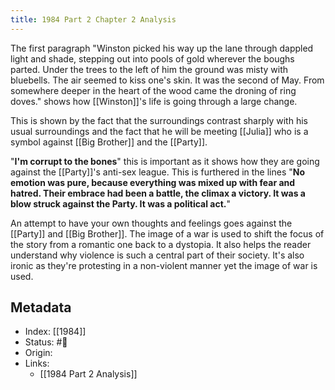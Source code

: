 ```yaml
---
title: 1984 Part 2 Chapter 2 Analysis
---
```



The first paragraph "Winston picked his way up the lane through dappled light and shade, stepping out into pools of gold wherever the boughs parted. Under the trees to the left of him the ground was misty with bluebells. The air seemed to kiss one's skin. It was the second of May. From somewhere deeper in the heart of the wood came the droning of ring doves." shows how [[Winston]]'s life is going through a large change. 

This is shown by the fact that the surroundings contrast sharply with his usual surroundings and the fact that he will be meeting [[Julia]] who is a symbol against [[Big Brother]] and the [[Party]].

"**I'm corrupt to the bones**" this is important as it shows how they are going against the [[Party]]'s anti-sex league. This is furthered in the lines "**No emotion was pure, because everything was mixed up with fear and hatred. Their embrace had been a battle, the climax a victory. It was a blow struck against the Party. It was a political act.**"

An attempt to have your own thoughts and feelings goes against the [[Party]] and [[Big Brother]]. The image of a war is used to shift the focus of the story from a romantic one back to a dystopia. It also helps the reader understand why violence is such a central part of their society. It's also ironic as they're protesting in a non-violent manner yet the image of war is used.

## Metadata
- Index: [[1984]]
- Status: #🌲  
- Origin: 
- Links:
	- [[1984 Part 2 Analysis]]